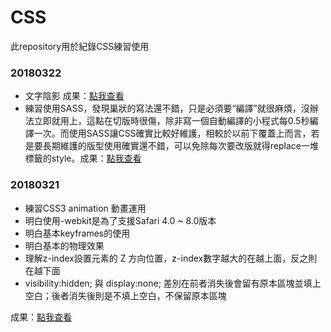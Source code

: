 # CSS
此repository用於紀錄CSS練習使用

### 20180322
* 文字陰影 成果：[點我查看](https://unromanticman.github.io/CSS/20180322/fontshadow)
* 練習使用SASS，發現巢狀的寫法還不錯，只是必須要“編譯”就很麻煩，沒辦法立即就用上，這點在切版時很傷，除非寫一個自動編譯的小程式每0.5秒編譯一次。而使用SASS讓CSS確實比較好維護，相較於以前下覆蓋上而言，若是要長期維護的版型使用確實還不錯，可以免除每次要改版就得replace一堆標籤的style。成果：[點我查看](https://unromanticman.github.io/CSS/20180322/sass)



### 20180321
* 練習CSS3 animation 動畫運用
* 明白使用-webkit是為了支援Safari 4.0 ~ 8.0版本
* 明白基本keyframes的使用
* 明白基本的物理效果  
* 理解z-index設置元素的 Z 方向位置，z-index數字越大的在越上面，反之則在越下面
* visibility:hidden; 與 display:none; 差別在前者消失後會留有原本區塊並填上空白；後者消失後則是不填上空白，不保留原本區塊

成果：[點我查看](https://unromanticman.github.io/CSS/20180321/animations)
